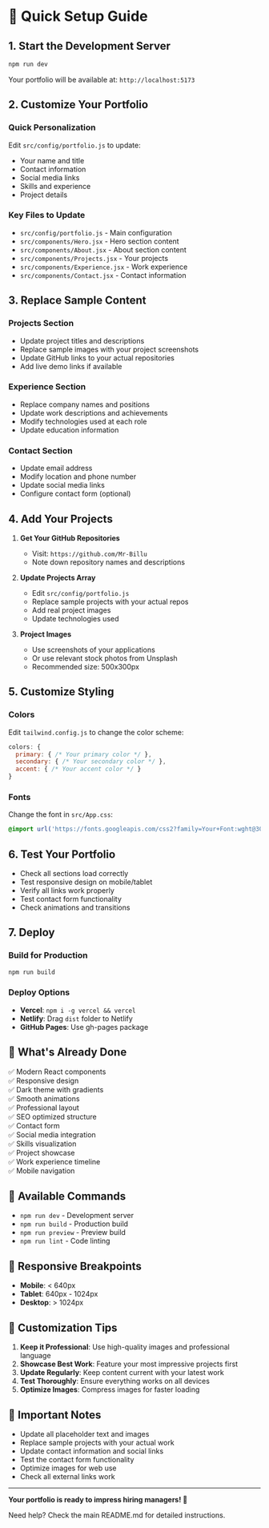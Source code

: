 # 🚀 Quick Setup Guide

## 1. Start the Development Server
```bash
npm run dev
```
Your portfolio will be available at: `http://localhost:5173`

## 2. Customize Your Portfolio

### Quick Personalization
Edit `src/config/portfolio.js` to update:
- Your name and title
- Contact information
- Social media links
- Skills and experience
- Project details

### Key Files to Update
- `src/config/portfolio.js` - Main configuration
- `src/components/Hero.jsx` - Hero section content
- `src/components/About.jsx` - About section content
- `src/components/Projects.jsx` - Your projects
- `src/components/Experience.jsx` - Work experience
- `src/components/Contact.jsx` - Contact information

## 3. Replace Sample Content

### Projects Section
- Update project titles and descriptions
- Replace sample images with your project screenshots
- Update GitHub links to your actual repositories
- Add live demo links if available

### Experience Section
- Replace company names and positions
- Update work descriptions and achievements
- Modify technologies used at each role
- Update education information

### Contact Section
- Update email address
- Modify location and phone number
- Update social media links
- Configure contact form (optional)

## 4. Add Your Projects

1. **Get Your GitHub Repositories**
   - Visit: `https://github.com/Mr-Billu`
   - Note down repository names and descriptions

2. **Update Projects Array**
   - Edit `src/config/portfolio.js`
   - Replace sample projects with your actual repos
   - Add real project images
   - Update technologies used

3. **Project Images**
   - Use screenshots of your applications
   - Or use relevant stock photos from Unsplash
   - Recommended size: 500x300px

## 5. Customize Styling

### Colors
Edit `tailwind.config.js` to change the color scheme:
```javascript
colors: {
  primary: { /* Your primary color */ },
  secondary: { /* Your secondary color */ },
  accent: { /* Your accent color */ }
}
```

### Fonts
Change the font in `src/App.css`:
```css
@import url('https://fonts.googleapis.com/css2?family=Your+Font:wght@300;400;500;600;700&display=swap');
```

## 6. Test Your Portfolio

- Check all sections load correctly
- Test responsive design on mobile/tablet
- Verify all links work properly
- Test contact form functionality
- Check animations and transitions

## 7. Deploy

### Build for Production
```bash
npm run build
```

### Deploy Options
- **Vercel**: `npm i -g vercel && vercel`
- **Netlify**: Drag `dist` folder to Netlify
- **GitHub Pages**: Use gh-pages package

## 🎯 What's Already Done

✅ Modern React components  
✅ Responsive design  
✅ Dark theme with gradients  
✅ Smooth animations  
✅ Professional layout  
✅ SEO optimized structure  
✅ Contact form  
✅ Social media integration  
✅ Skills visualization  
✅ Project showcase  
✅ Work experience timeline  
✅ Mobile navigation  

## 🔧 Available Commands

- `npm run dev` - Development server
- `npm run build` - Production build
- `npm run preview` - Preview build
- `npm run lint` - Code linting

## 📱 Responsive Breakpoints

- **Mobile**: < 640px
- **Tablet**: 640px - 1024px  
- **Desktop**: > 1024px

## 🎨 Customization Tips

1. **Keep it Professional**: Use high-quality images and professional language
2. **Showcase Best Work**: Feature your most impressive projects first
3. **Update Regularly**: Keep content current with your latest work
4. **Test Thoroughly**: Ensure everything works on all devices
5. **Optimize Images**: Compress images for faster loading

## 🚨 Important Notes

- Update all placeholder text and images
- Replace sample projects with your actual work
- Update contact information and social links
- Test the contact form functionality
- Optimize images for web use
- Check all external links work

---

**Your portfolio is ready to impress hiring managers! 🎉**

Need help? Check the main README.md for detailed instructions.
